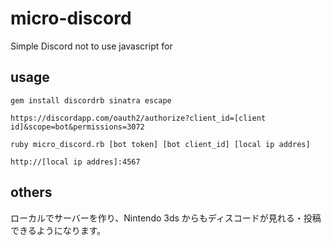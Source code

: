 # micro-discord
Simple Discord not to use javascript for

## usage

`gem install discordrb sinatra escape`

`https://discordapp.com/oauth2/authorize?client_id=[client id]&scope=bot&permissions=3072`

`ruby micro_discord.rb [bot token] [bot client_id] [local ip addres]`

`http://[local ip addres]:4567`


## others

ローカルでサーバーを作り、Nintendo 3ds からもディスコードが見れる・投稿できるようになります。
